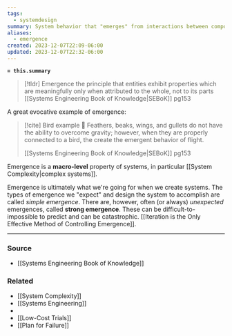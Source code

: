 ```yaml
---
tags:
  - systemdesign
summary: System behavior that "emerges" from interactions between components, not from any individual component.
aliases:
  - emergence
created: 2023-12-07T22:09-06:00
updated: 2023-12-07T22:32-06:00
---
```

**`= this.summary`**

> [!tldr] Emergence
> the principle that entities exhibit properties which are meaningfully only when attributed to the whole, not to its parts
> [[Systems Engineering Book of Knowledge|SEBoK]] pg153

A great evocative example of emergence:
> [!cite] Bird example  🦅 
> Feathers, beaks, wings, and gullets do not have the ability to overcome gravity; however, when they are properly connected to a bird, the create the emergent behavior of flight.
> 
> [[Systems Engineering Book of Knowledge|SEBoK]] pg153

Emergence is a **macro-level** property of systems, in particular [[System Complexity|complex systems]].

Emergence is ultimately what we're going for when we create systems. The types of emergence we "expect" and design the system to accomplish are called *simple emergence*. There are, however, often (or always) *unexpected* emergences, called **strong emergence**. These can be difficult-to-impossible to predict and can be catastrophic. [[Iteration is the Only Effective Method of Controlling Emergence]].

---
### Source
- [[Systems Engineering Book of Knowledge]]

### Related
- [[System Complexity]]
- [[Systems Engineering]]
- 
- [[Low-Cost Trials]]
- [[Plan for Failure]]